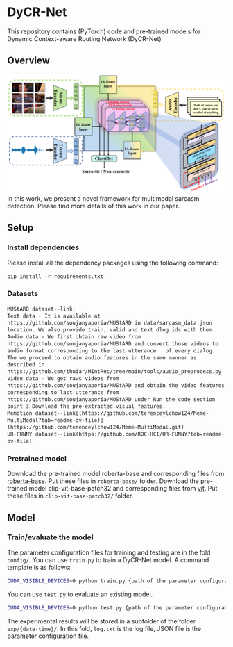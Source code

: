 # DyCR-Net
This repository contains (PyTorch) code and pre-trained models for Dynamic Context-aware Routing Network (DyCR-Net)

## Overview
![](./figs/overview.png)
In this work, we present a novel framework for multimodal sarcasm detection. 
Please find more details of this work in our paper.
## Setup

### Install dependencies
Please install all the dependency packages using the following command:
```
pip install -r requirements.txt
```
### Datasets
	MUStARD dataset--link:
	Text data - It is available at https://github.com/soujanyaporia/MUStARD in data/sarcasm_data.json location. We also provide train, valid and text dlog ids with them.
	Audio data - We first obtain raw video from https://github.com/soujanyaporia/MUStARD and convert those videos to audio format corresponding to the last utterance   of every dialog. The we proceed to obtain audio features in the same manner as described in https://github.com/thuiar/MIntRec/tree/main/tools/audio_preprocess.py 
	Video data - We get raws videos from https://github.com/soujanyaporia/MUStARD and obtain the video features corresponding to last utterance from https://github.com/soujanyaporia/MUStARD under Run the code section point 3 Download the pre-extracted visual features. 
	Memotion dataset--link[(https://github.com/terenceylchow124/Meme-MultiModal?tab=readme-ov-file)](https://github.com/terenceylchow124/Meme-MultiModal.git)
	UR-FUNNY dataset--link(https://github.com/ROC-HCI/UR-FUNNY?tab=readme-ov-file)

### Pretrained model
Download the pre-trained model roberta-base and corresponding files from 
[roberta-base](https://huggingface.co/roberta-base/). Put these files in `roberta-base/` folder.
Download the pre-trained model clip-vit-base-patch32 and corresponding files from 
[vit](https://huggingface.co/clip-vit-base-patch32/). Put these files in `clip-vit-base-patch32/` folder.

## Model

### Train/evaluate the model
The parameter configuration files for training and testing are in the fold `config/`.
You can use `train.py` to train a DyCR-Net model. A command template is as follows:
```bash
CUDA_VISIBLE_DEVICES=0 python train.py {path of the parameter configuration file} \
```
You can use `test.py` to evaluate an existing model.
```bash
CUDA_VISIBLE_DEVICES=0 python test.py {path of the parameter configuration file} \
```

The experimental results will be stored in a subfolder of the folder `exp/{date-time}/`. In this fold, `log.txt` is the log file, JSON file is the parameter configuration file. 







